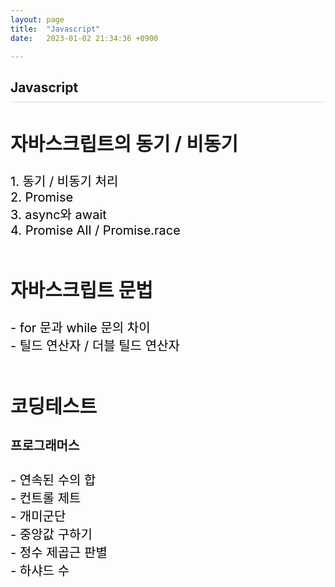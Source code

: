 ```yaml
---
layout: page
title:  "Javascript"
date:   2023-01-02 21:34:36 +0900

---
```



<h2 style="border-bottom:1px solid #dcdcdc; padding-bottom:10px;">Javascript</h2>

<div style='font-size:20px'>
    <h2>자바스크립트의 동기 / 비동기</h2>
    <a href="/javascript/2023/01/08/javascript-01.html">1. 동기 / 비동기 처리</a><br />
    <a href="/javascript/2023/01/15/javascript-02.html">2. Promise</a><br />
    <a href="/javascript/2023/01/22/javascript-03.html">3. async와 await</a><br />
    <a href="/javascript/2023/01/28/javascript-04.html">4. Promise All / Promise.race</a><br />
</div>

<br />
<div style='font-size:20px'>
    <h2>자바스크립트 문법</h2>
    <a href="/javascript/2023/02/19/javascript-05.html"> - for 문과 while 문의 차이</a><br />
    <a href="/javascript/2023/02/19/javascript-06.html"> - 틸드 연산자 / 더블 틸드 연산자</a><br />
</div>

<br />
<div style='font-size:20px'>
    <h2>코딩테스트</h2>
    <h4>프로그래머스</h4>
    <a href="/javascript/2023/03/26/javascript-07.html"> - 연속된 수의 합</a><br />
    <a href="/javascript/2023/03/26/javascript-08.html"> - 컨트롤 제트</a><br />
    <a href="/javascript/2023/04/02/javascript-09.html"> - 개미군단</a><br />
    <a href="/javascript/2023/04/02/javascript-10.html"> - 중앙값 구하기</a><br />
    <a href="/javascript/2023/05/01/javascript-11.html"> - 정수 제곱근 판별</a><br />
    <a href="/javascript/2023/05/01/javascript-12.html"> - 하샤드 수</a><br />


</div>


<style>
div {
}
a {
    color: #000 !important;
    text-decoration: none;
}
</style>